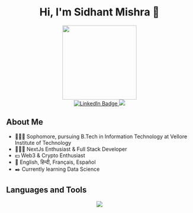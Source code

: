 <h1 align="center">Hi, I'm Sidhant Mishra 👋</h1>
<div align = "center">
  <img src="https://media.giphy.com/media/v1.Y2lkPTc5MGI3NjExeWdwZnR0eW85aW4zZGNpamsxcTl4eDhkZmkybHkwZ2hkanJjZDVmeSZlcD12MV9pbnRlcm5hbF9naWZfYnlfaWQmY3Q9Zw/bGgsc5mWoryfgKBx1u/giphy.gif" width="200"/>
<div id="badges">
  <a href="https://www.linkedin.com/in/smishra0110/" target="_blank">
    <img src="https://img.shields.io/badge/LinkedIn-blue?style=for-the-badge&logo=linkedin&logoColor=white" alt="LinkedIn Badge"/>
  </a>
   <a href="mailto:mishrasidhant01@gmail.com">
    <img src="https://img.shields.io/badge/Gmail-D14836?style=for-the-badge&logo=gmail&logoColor=white" />
  </a>
</div>
</div>

## About Me
- 🧑🏼‍🎓 Sophomore, pursuing B.Tech in Information Technology at Vellore Institute of Technology
- 👨🏼‍💻 NextJs Enthusiast & Full Stack Developer
- 💵 Web3 & Crypto Enthusiast
- 📒 English, हिन्दी, Français, Español
- ✒️ Currently learning Data Science

## Languages and Tools
<p align="center">
  <a href="https://skillicons.dev">
    <img src="https://skillicons.dev/icons?i=azure,git,py,c,cpp,java,html,css,javascript,bootstrap,jquery,tailwind,react,nextjs,nodejs,express,fastapi,docker,postgres,mysql,solidity,linux&perline=11" />
  </a>
</p>



